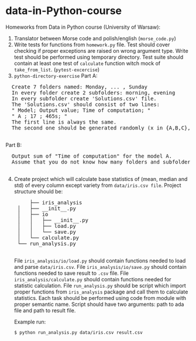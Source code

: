 # data-in-Python-course
Homeworks from Data in Python course (University of Warsaw):

1. Translator between Morse code and polish/english (`morse_code.py`)
2. Write tests for functions from `homework.py` file. Test should cover checking if proper exceptions are raised on wrong argument type. Write test should be performed using temporary directory. Test suite should contain at least one test of `calculate` function witch mock of `take_from_list`. (`pytest-excercise`)
3. `python-directory-exercise`
  Part A:
  <pre>
  Create 7 folders named: Monday, ... , Sunday
  In every folder create 2 subfolders: morning, evening
  In every subfolder create 'Solutions.csv' file.
  The 'Solutions.csv' should consist of two lines:
  " Model; Output value; Time of computation; "
  " A ; 17 ; 465s; "
  The first line is always the same.
  The second one should be generated randomly (x in {A,B,C}, 0-1000, 0-1000s)
  </pre>
  
  Part B: 
  <pre>
  Output sum of "Time of computation" for the model A.
  Assume that you do not know how many folders and subfolders there are.
  </pre>
4. Create project which will calculate base statistics of (mean, median and std) of every column except variety from `data/iris.csv file`.
   Project structure should be:
   <pre>
        ├── iris_analysis
    │   ├── __init__.py
    │   ├── io
    │   │   ├── __init__.py
    │   │   ├── load.py
    │   │   └── save.py
    │   └── calculate.py
    └── run_analysis.py
    </pre>
    File `iris_analysis/io/load.py` should contain functions needed to load and parse `data/iris.csv`.
    File `iris_analysis/io/save.py` should contain functions needed to save result to `.csv` file. 
    File `iris_analysis/calculate.py` should contain functions needed for statistic calculation. 
    File `run_analysis.py` should be script which import proper functions from `iris_analysis` package and call them to calculate statistics. 
    Each task should be performed using code from module with proper semantic name. Script should have two arguments: path to ada file and path to result file.
    
    Example run:

    `$ python run_analysis.py data/iris.csv result.csv`
   
